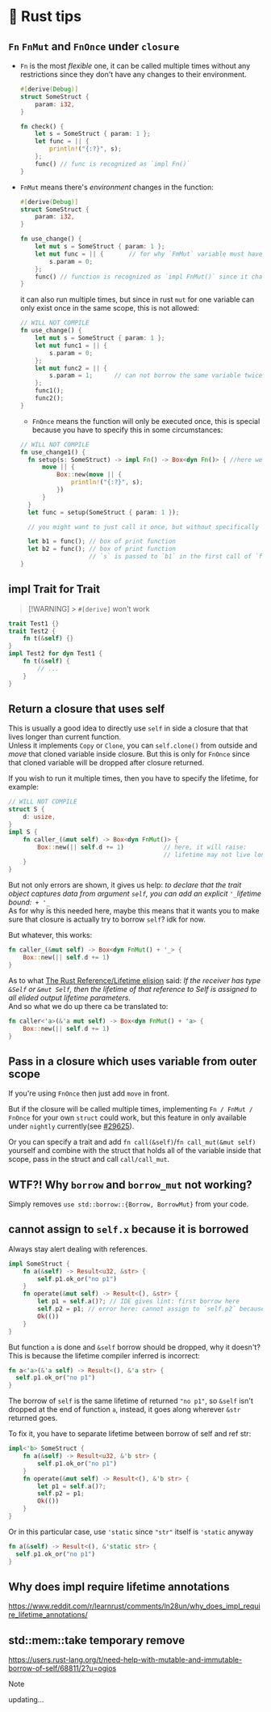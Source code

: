 #  Rust tips

## `Fn` `FnMut` and `FnOnce` under `closure`

- `Fn` is the most _flexible_ one, it can be called multiple times without any restrictions since they don't have any changes to their environment.

  ```rust
  #[derive(Debug)]
  struct SomeStruct {
      param: i32,
  }

  fn check() {
      let s = SomeStruct { param: 1 };
      let func = || {
          println!("{:?}", s);
      };
      func() // func is recognized as `impl Fn()`
  }
  ```

- `FnMut` means there's _environment_ changes in the function:

  ```rust
  #[derive(Debug)]
  struct SomeStruct {
      param: i32,
  }

  fn use_change() {
      let mut s = SomeStruct { param: 1 };
      let mut func = || {       // for why `FmMut` variable must have `mut`, check: https://users.rust-lang.org/t/why-must-closure-variable-be-mut/53583/3
          s.param = 0;
      };
      func() // function is recognized as `impl FnMut()` since it changes `s` in it's environment
  }
  ```

  it can also run multiple times, but since in rust `mut` for one variable can only exist once in the same scope, this is not allowed:

  ```rust
  // WILL NOT COMPILE
  fn use_change() {
      let mut s = SomeStruct { param: 1 };
      let mut func1 = || {
          s.param = 0;
      };
      let mut func2 = || {
          s.param = 1;      // can not borrow the same variable twice which we did here to `s.param`, but you can still change other params under `s`
      };
      func1();
      func2();
  }
  ```

  - `FnOnce` means the function will only be executed once, this is special because you have to specify this in some circumstances:

  ```rust
  // WILL NOT COMPILE
  fn use_change1() {
    fn setup(s: SomeStruct) -> impl Fn() -> Box<dyn Fn()> { //here we use `Fn` not `FnOnce`
        move || {
            Box::new(move || {
                println!("{:?}", s);
            })
        }
    }
    let func = setup(SomeStruct { param: 1 });

    // you might want to just call it once, but without specifically saying it's a `FnOnce`, compiler will assume:

    let b1 = func(); // box of print function
    let b2 = func(); // box of print function
                     // `s` is passed to `b1` in the first call of `func`, there's nothing left for `b2` unless `SomeStruct` implemented `Copy` trait
  }
  ```

## impl Trait for Trait

> [!WARNING] > `#[derive]` won't work

```rust
trait Test1 {}
trait Test2 {
    fn t(&self) {}
}
impl Test2 for dyn Test1 {
    fn t(&self) {
        // ...
    }
}
```

## Return a closure that uses self

This is usually a good idea to directly use `self` in side a closure that that lives longer than current function.  
Unless it implements `Copy` or `Clone`, you can `self.clone()` from outside and _move_ that cloned variable inside closure.
But this is only for `FnOnce` since that cloned variable will be dropped after closure returned.

If you wish to run it multiple times, then you have to specify the lifetime, for example:

```rust
// WILL NOT COMPILE
struct S {
    d: usize,
}
impl S {
    fn caller_(&mut self) -> Box<dyn FnMut()> {
        Box::new(|| self.d += 1)           // here, it will raise:
                                           // lifetime may not live long enough returning this value requires that `'1` must outlive `'static`
    }
}
```

But not only errors are shown, it gives us help: _to declare that the trait object captures data from argument `self`, you can add an explicit `'_`lifetime bound:` + '_`_  
As for why is this needed here, maybe this means that it wants you to make sure that closure is actually try to borrow `self`? idk for now.

But whatever, this works:

```rust
fn caller_(&mut self) -> Box<dyn FnMut() + '_> {
    Box::new(|| self.d += 1)
}
```

As to what [The Rust Reference/Lifetime elision]() said: _If the receiver has type `&Self` or `&mut Self`, then the lifetime of that reference to Self is assigned to all elided output lifetime parameters._  
And so what we do up there ca be translated to:

```rust
fn caller<'a>(&'a mut self) -> Box<dyn FnMut() + 'a> {
    Box::new(|| self.d += 1)
}
```

## Pass in a closure which uses variable from outer scope

If you're using `FnOnce` then just add `move` in front.

But if the closure will be called multiple times, implementing `Fn / FnMut / FnOnce` for your own `struct` could work, but this feature in only available under `nightly` currently(see [#29625](`https://github.com/rust-lang/rust/issues/29625`])).

Or you can specify a trait and add `fn call(&self)`/`fn call_mut(&mut self)` yourself and combine with the struct that holds all of the variable inside that scope, pass in the struct and call `call/call_mut`.

## WTF?! Why `borrow` and `borrow_mut` not working?

Simply removes `use std::borrow::{Borrow, BorrowMut}` from your code.

## cannot assign to `self.x` because it is borrowed

Always stay alert dealing with references.

```rust
impl SomeStruct {
    fn a(&self) -> Result<u32, &str> {
        self.p1.ok_or("no p1")
    }
    fn operate(&mut self) -> Result<(), &str> {
        let p1 = self.a()?; // IDE gives lint: first borrow here
        self.p2 = p1; // error here: cannot assign to `self.p2` because it is borrowed
        Ok(())
    }
}
```

But function `a` is done and `&self` borrow should be dropped, why it doesn't?  
This is because the lifetime compiler inferred is incorrect:

```rust
fn a<'a>(&'a self) -> Result<(), &'a str> {
  self.p1.ok_or("no p1")
}
```

The borrow of `self` is the same lifetime of returned `"no p1"`, so `&self` isn't dropped at the end of function `a`, instead, it goes along wherever `&str` returned goes.

To fix it, you have to separate lifetime between borrow of self and ref str:

```rust
impl<'b> SomeStruct {
    fn a(&self) -> Result<u32, &'b str> {
        self.p1.ok_or("no p1")
    }
    fn operate(&mut self) -> Result<(), &'b str> {
        let p1 = self.a()?;
        self.p2 = p1;
        Ok(())
    }
}
```

Or in this particular case, use `'static` since `"str"` itself is `'static` anyway

```rust
fn a(&self) -> Result<(), &'static str> {
  self.p1.ok_or("no p1")
}
```

## Why does impl require lifetime annotations

https://www.reddit.com/r/learnrust/comments/ln28un/why_does_impl_require_lifetime_annotations/

## std::mem::take temporary remove

https://users.rust-lang.org/t/need-help-with-mutable-and-immutable-borrow-of-self/68811/2?u=ogios

> [!NOTE]
> updating...
